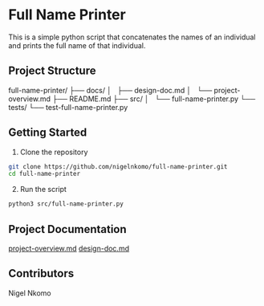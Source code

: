 # Full Name Printer

This is a simple python script that concatenates the names of an individual and prints the full name of that individual.

## Project Structure

full-name-printer/
├── docs/
│   ├── design-doc.md
│   └── project-overview.md
├── README.md
├── src/
│   └── full-name-printer.py
└── tests/
    └── test-full-name-printer.py

## Getting Started

1. Clone the repository 

```bash
git clone https://github.com/nigelnkomo/full-name-printer.git
cd full-name-printer
``` 

2. Run the script

```bash
python3 src/full-name-printer.py
```

## Project Documentation

[project-overview.md](./docs/project-overview.md)
[design-doc.md](./docs/design-doc.md)

## Contributors

Nigel Nkomo
